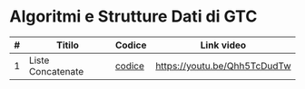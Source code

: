 # Algoritmi e Strutture Dati di GTC

|  # | Titilo                     | Codice                                                                                          | Link video                   |
|----|----------------------------|-------------------------------------------------------------------------------------------------|------------------------------|
| 1  | Liste Concatenate          |[codice](https://github.com/gethecookie/Algoritmi_e_Strutture_Dati/tree/main/1_liste_concatenate)| https://youtu.be/Qhh5TcDudTw |


